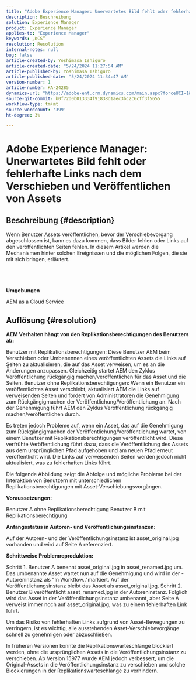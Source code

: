 ```yaml
---
title: "Adobe Experience Manager: Unerwartetes Bild fehlt oder fehlerhafte Links nach dem Verschieben und Veröffentlichen von Assets"
description: Beschreibung
solution: Experience Manager
product: Experience Manager
applies-to: "Experience Manager"
keywords: „KCS“
resolution: Resolution
internal-notes: null
bug: false
article-created-by: Yoshimasa Ishiguro
article-created-date: "5/24/2024 11:27:54 AM"
article-published-by: Yoshimasa Ishiguro
article-published-date: "5/24/2024 11:34:47 AM"
version-number: 1
article-number: KA-24285
dynamics-url: "https://adobe-ent.crm.dynamics.com/main.aspx?forceUCI=1&pagetype=entityrecord&etn=knowledgearticle&id=058dd2a2-c019-ef11-9f89-6045bd0298d4"
source-git-commit: b0f72d0b013334f91838d1aec3bc2c6cff3f5655
workflow-type: tm+mt
source-wordcount: '399'
ht-degree: 3%

---
```


# Adobe Experience Manager: Unerwartetes Bild fehlt oder fehlerhafte Links nach dem Verschieben und Veröffentlichen von Assets

## Beschreibung {#description}

Wenn Benutzer Assets veröffentlichen, bevor der Verschiebevorgang abgeschlossen ist, kann es dazu kommen, dass Bilder fehlen oder Links auf den veröffentlichten Seiten fehlen. In diesem Artikel werden die Mechanismen hinter solchen Ereignissen und die möglichen Folgen, die sie mit sich bringen, erläutert.<br><br> <br><br><br>
<b>Umgebungen</b>

AEM as a Cloud Service


## Auflösung {#resolution}


<b>AEM Verhalten hängt von den Replikationsberechtigungen des Benutzers ab:</b>

Benutzer mit Replikationsberechtigungen: Diese Benutzer AEM beim Verschieben oder Umbenennen eines veröffentlichten Assets die Links auf Seiten zu aktualisieren, die auf das Asset verweisen, um es an die Änderungen anzupassen. Gleichzeitig startet AEM den Zyklus Veröffentlichung rückgängig machen/veröffentlichen für das Asset und die Seiten.
Benutzer ohne Replikationsberechtigungen: Wenn ein Benutzer ein veröffentlichtes Asset verschiebt, aktualisiert AEM die Links auf verweisenden Seiten und fordert von Administratoren die Genehmigung zum Rückgängigmachen der Veröffentlichung/Veröffentlichung an. Nach der Genehmigung führt AEM den Zyklus Veröffentlichung rückgängig machen/veröffentlichen durch.

Es treten jedoch Probleme auf, wenn ein Asset, das auf die Genehmigung zum Rückgängigmachen der Veröffentlichung/Veröffentlichung wartet, von einem Benutzer mit Replikationsberechtigungen veröffentlicht wird. Diese verfrühte Veröffentlichung führt dazu, dass die Veröffentlichung des Assets aus dem ursprünglichen Pfad aufgehoben und am neuen Pfad erneut veröffentlicht wird. Die Links auf verweisenden Seiten werden jedoch nicht aktualisiert, was zu fehlerhaften Links führt.

Die folgende Abbildung zeigt die Abfolge und mögliche Probleme bei der Interaktion von Benutzern mit unterschiedlichen Replikationsberechtigungen mit Asset-Verschiebungsvorgängen.

<b>Voraussetzungen:</b>

Benutzer A ohne Replikationsberechtigung Benutzer B mit Replikationsberechtigung

<b>Anfangsstatus in Autoren- und Veröffentlichungsinstanzen:</b>

Auf der Autoren- und der Veröffentlichungsinstanz ist asset_original.jpg vorhanden und wird auf Seite A referenziert.

<b>Schrittweise Problemreproduktion:</b>

Schritt 1. Benutzer A benennt asset_original.jpg in asset_renamed.jpg um. Das umbenannte Asset wartet nun auf die Genehmigung und wird in der -Autoreninstanz als &quot;In Workflow..&quot;markiert. Auf der Veröffentlichungsinstanz bleibt das Asset als asset_original.jpg.
Schritt 2. Benutzer B veröffentlicht asset_renamed.jpg in der Autoreninstanz. Folglich wird das Asset in der Veröffentlichungsinstanz umbenannt, aber Seite A verweist immer noch auf asset_original.jpg, was zu einem fehlerhaften Link führt.

Um das Risiko von fehlerhaften Links aufgrund von Asset-Bewegungen zu verringern, ist es wichtig, alle ausstehenden Asset-Verschiebevorgänge schnell zu genehmigen oder abzuschließen.

In früheren Versionen konnte die Replikationswarteschlange blockiert werden, ohne die ursprünglichen Assets in die Veröffentlichungsinstanz zu verschieben. Ab Version 15977 wurde AEM jedoch verbessert, um die Original-Assets in die Veröffentlichungsinstanz zu verschieben und solche Blockierungen in der Replikationswarteschlange zu verhindern.
